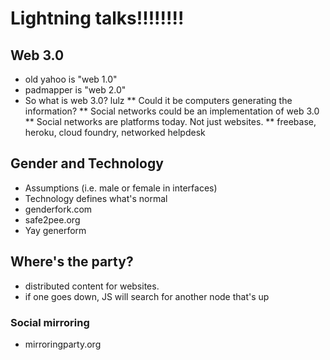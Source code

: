 # Lightning talks!!!!!!!!

## Web 3.0

* old yahoo is "web 1.0"
* padmapper is "web 2.0"
* So what is web 3.0? lulz
** Could it be computers generating the information?
** Social networks could be an implementation of web 3.0
** Social networks are platforms today. Not just websites.
** freebase, heroku, cloud foundry, networked helpdesk

## Gender and Technology

* Assumptions (i.e. male or female in interfaces)
* Technology defines what's normal
* genderfork.com
* safe2pee.org
* Yay generform

## Where's the party?

* distributed content for websites.
* if one goes down, JS will search for another node that's up

### Social mirroring

* mirroringparty.org


